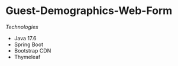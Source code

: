 # Guest-Demographics-Web-Form

*Technologies*
<ul>
<li>Java 17.6</li>
<li>Spring Boot</li>
<li>Bootstrap CDN</li>
<li>Thymeleaf</li>

